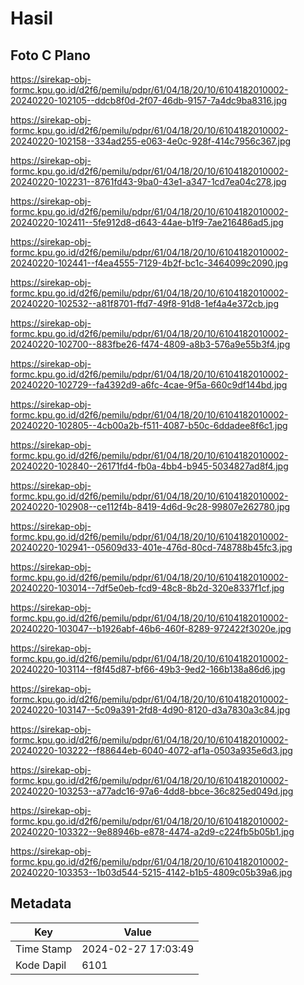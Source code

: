 # Hasil

## Foto C Plano

https://sirekap-obj-formc.kpu.go.id/d2f6/pemilu/pdpr/61/04/18/20/10/6104182010002-20240220-102105--ddcb8f0d-2f07-46db-9157-7a4dc9ba8316.jpg

https://sirekap-obj-formc.kpu.go.id/d2f6/pemilu/pdpr/61/04/18/20/10/6104182010002-20240220-102158--334ad255-e063-4e0c-928f-414c7956c367.jpg

https://sirekap-obj-formc.kpu.go.id/d2f6/pemilu/pdpr/61/04/18/20/10/6104182010002-20240220-102231--8761fd43-9ba0-43e1-a347-1cd7ea04c278.jpg

https://sirekap-obj-formc.kpu.go.id/d2f6/pemilu/pdpr/61/04/18/20/10/6104182010002-20240220-102411--5fe912d8-d643-44ae-b1f9-7ae216486ad5.jpg

https://sirekap-obj-formc.kpu.go.id/d2f6/pemilu/pdpr/61/04/18/20/10/6104182010002-20240220-102441--f4ea4555-7129-4b2f-bc1c-3464099c2090.jpg

https://sirekap-obj-formc.kpu.go.id/d2f6/pemilu/pdpr/61/04/18/20/10/6104182010002-20240220-102532--a81f8701-ffd7-49f8-91d8-1ef4a4e372cb.jpg

https://sirekap-obj-formc.kpu.go.id/d2f6/pemilu/pdpr/61/04/18/20/10/6104182010002-20240220-102700--883fbe26-f474-4809-a8b3-576a9e55b3f4.jpg

https://sirekap-obj-formc.kpu.go.id/d2f6/pemilu/pdpr/61/04/18/20/10/6104182010002-20240220-102729--fa4392d9-a6fc-4cae-9f5a-660c9df144bd.jpg

https://sirekap-obj-formc.kpu.go.id/d2f6/pemilu/pdpr/61/04/18/20/10/6104182010002-20240220-102805--4cb00a2b-f511-4087-b50c-6ddadee8f6c1.jpg

https://sirekap-obj-formc.kpu.go.id/d2f6/pemilu/pdpr/61/04/18/20/10/6104182010002-20240220-102840--26171fd4-fb0a-4bb4-b945-5034827ad8f4.jpg

https://sirekap-obj-formc.kpu.go.id/d2f6/pemilu/pdpr/61/04/18/20/10/6104182010002-20240220-102908--ce112f4b-8419-4d6d-9c28-99807e262780.jpg

https://sirekap-obj-formc.kpu.go.id/d2f6/pemilu/pdpr/61/04/18/20/10/6104182010002-20240220-102941--05609d33-401e-476d-80cd-748788b45fc3.jpg

https://sirekap-obj-formc.kpu.go.id/d2f6/pemilu/pdpr/61/04/18/20/10/6104182010002-20240220-103014--7df5e0eb-fcd9-48c8-8b2d-320e8337f1cf.jpg

https://sirekap-obj-formc.kpu.go.id/d2f6/pemilu/pdpr/61/04/18/20/10/6104182010002-20240220-103047--b1926abf-46b6-460f-8289-972422f3020e.jpg

https://sirekap-obj-formc.kpu.go.id/d2f6/pemilu/pdpr/61/04/18/20/10/6104182010002-20240220-103114--f8f45d87-bf66-49b3-9ed2-166b138a86d6.jpg

https://sirekap-obj-formc.kpu.go.id/d2f6/pemilu/pdpr/61/04/18/20/10/6104182010002-20240220-103147--5c09a391-2fd8-4d90-8120-d3a7830a3c84.jpg

https://sirekap-obj-formc.kpu.go.id/d2f6/pemilu/pdpr/61/04/18/20/10/6104182010002-20240220-103222--f88644eb-6040-4072-af1a-0503a935e6d3.jpg

https://sirekap-obj-formc.kpu.go.id/d2f6/pemilu/pdpr/61/04/18/20/10/6104182010002-20240220-103253--a77adc16-97a6-4dd8-bbce-36c825ed049d.jpg

https://sirekap-obj-formc.kpu.go.id/d2f6/pemilu/pdpr/61/04/18/20/10/6104182010002-20240220-103322--9e88946b-e878-4474-a2d9-c224fb5b05b1.jpg

https://sirekap-obj-formc.kpu.go.id/d2f6/pemilu/pdpr/61/04/18/20/10/6104182010002-20240220-103353--1b03d544-5215-4142-b1b5-4809c05b39a6.jpg


## Metadata

| Key        | Value               |
| ---------- | ------------------- |
| Time Stamp | 2024-02-27 17:03:49 |
| Kode Dapil | 6101                |



